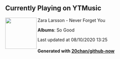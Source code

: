 ## Currently Playing on YTMusic

[<img align="left" width="100" src="https://lh3.googleusercontent.com/EXn0CenKu6hc4x9y94qHoMzbAJLXx4JDgtESo88hI0T3bX8OoKLwi4vJft4GrX8HS8VLxLWB8jw0R19q">](https://music.youtube.com/channel/UCB-GmTOjewVU2F_7S4ZFmEA)

Zara Larsson - Never Forget You

**Albums**: So Good

Last updated at 08/10/2020 13:25

#### Generated with [20chan/github-now](https://github.com/20chan/github-now)


<!--
**20chan/20chan** is a ✨ _special_ ✨ repository because its `README.md` (this file) appears on your GitHub profile.

Here are some ideas to get you started:

- 🔭 I’m currently working on ...
- 🌱 I’m currently learning ...
- 👯 I’m looking to collaborate on ...
- 🤔 I’m looking for help with ...
- 💬 Ask me about ...
- 📫 How to reach me: ...
- 😄 Pronouns: ...
- ⚡ Fun fact: ...
-->
